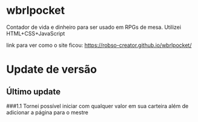 # wbrlpocket

Contador de vida e dinheiro para ser usado em RPGs de mesa. Utilizei HTML+CSS+JavaScript

link para ver como o site ficou:
https://robso-creator.github.io/wbrlpocket/

# Update de versão
## Último update
###1.1
Tornei possível iniciar com qualquer valor em sua carteira além de adicionar a página para o mestre
